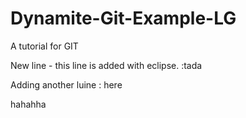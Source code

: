 # Dynamite-Git-Example-LG
A tutorial for GIT 



New line - this line is added with eclipse. :tada

Adding another luine : here

hahahha